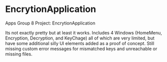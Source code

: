 # EncrytionApplication
Apps Group 8 Project: EncrytionApplication

Its not exactly pretty but at least it works.
Includes 4 Windows (HomeMenu, Encryption, Decryption, and KeyChage) all of which are very limited, but have some additional silly UI elements added as a proof of concept.
Still missing custom error messages for mismatched keys and unreachable or missing files.
